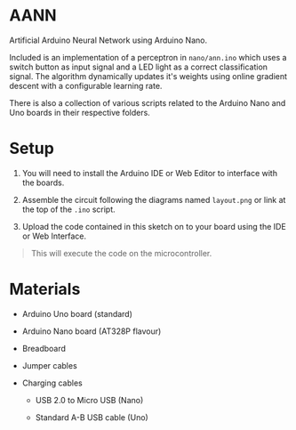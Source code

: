 # AANN
Artificial Arduino Neural Network using Arduino Nano.

Included is an implementation of a perceptron in `nano/ann.ino` which uses a switch button as input signal and a LED light as a correct classification signal. The algorithm dynamically updates it's weights using online gradient descent with a configurable learning rate. 

There is also a collection of various scripts related to the Arduino Nano and Uno boards in their respective folders.

# Setup 

1. You will need to install the Arduino IDE or Web Editor to interface with the boards.

2. Assemble the circuit following the diagrams named `layout.png` or link at the top of the `.ino` script.

3. Upload the code contained in this sketch on to your board using the IDE or Web Interface.
  > This will execute the code on the microcontroller.

# Materials

* Arduino Uno board (standard)

* Arduino Nano board (AT328P flavour)

* Breadboard

* Jumper cables

* Charging cables

  * USB 2.0 to Micro USB (Nano)

  * Standard A-B USB cable (Uno)